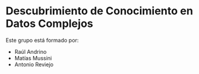 # Descubrimiento de Conocimiento en Datos Complejos

Este grupo está formado por:

- Raúl Andrino
- Matías Mussini
- Antonio Reviejo
